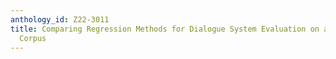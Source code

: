 ```yaml
---
anthology_id: Z22-3011
title: Comparing Regression Methods for Dialogue System Evaluation on a Richly Annotated
  Corpus
---
```

